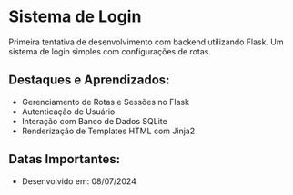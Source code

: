  <h1>Sistema de Login</h1>
  <p>Primeira tentativa de desenvolvimento com backend utilizando Flask. Um sistema de login simples com configurações de rotas.</h2>
  <h2>Destaques e Aprendizados:</h2>
  <ul>
    <li>Gerenciamento de Rotas e Sessões no Flask</li>
    <li>Autenticação de Usuário</li>
    <li>Interação com Banco de Dados SQLite</li>
    <li>Renderização de Templates HTML com Jinja2</li>
  </ul>
  <h2>Datas Importantes:</h2>
  <ul>
    <li>Desenvolvido em: 08/07/2024</li>
  </ul>
